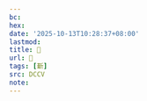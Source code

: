 ```yaml
---
bc:
hex:
date: '2025-10-13T10:28:37+08:00'
lastmod:
title: 􃣂
url: 􃣂
tags: [斳]
src: DCCV
note:
---
```

